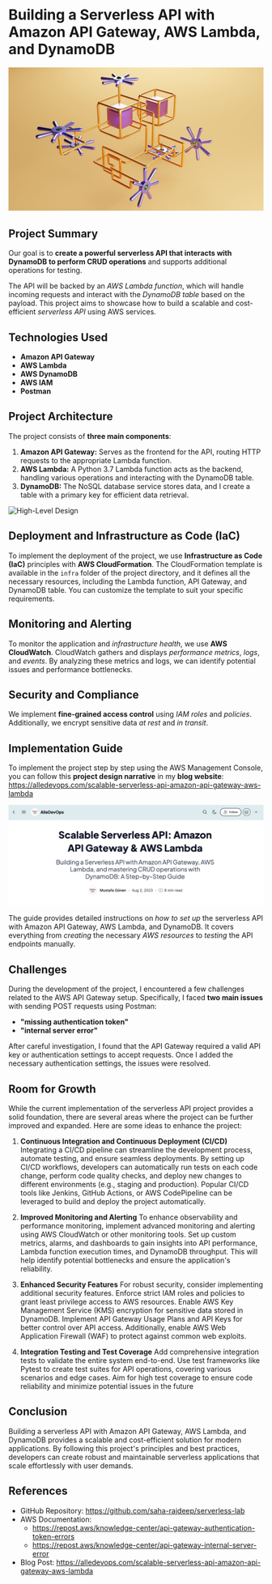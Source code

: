 
# Building a Serverless API with Amazon API Gateway, AWS Lambda, and DynamoDB

![High-Level Design](./images/serverless-resized-small.jpg)

## Project Summary
Our goal is to **create a powerful serverless API that interacts with DynamoDB to perform CRUD operations** and supports additional operations for testing. 

The API will be backed by an *AWS Lambda function*, which will handle incoming requests and interact with the *DynamoDB table* based on the payload. This project aims to showcase how to build a scalable and cost-efficient *serverless API* using AWS services.

## Technologies Used
- **Amazon API Gateway**
- **AWS Lambda**
- **AWS DynamoDB**
- **AWS IAM**
- **Postman**

## Project Architecture
The project consists of **three main components**:
1. **Amazon API Gateway:** Serves as the frontend for the API, routing HTTP requests to the appropriate Lambda function.
2. **AWS Lambda:** A Python 3.7 Lambda function acts as the backend, handling various operations and interacting with the DynamoDB table.
3. **DynamoDB:** The NoSQL database service stores data, and I create a table with a primary key for efficient data retrieval.

![High-Level Design](https://cdn.hashnode.com/res/hashnode/image/upload/v1690899236087/dd4f2db8-6930-4c67-819a-599a0db1e97e.png)

## Deployment and Infrastructure as Code (IaC)
To implement the deployment of the project, we use **Infrastructure as Code (IaC)** principles with **AWS CloudFormation**. The CloudFormation template is available in the `infra` folder of the project directory, and it defines all the necessary resources, including the Lambda function, API Gateway, and DynamoDB table. You can customize the template to suit your specific requirements.

## Monitoring and Alerting
To monitor the application and *infrastructure health*, we use **AWS CloudWatch**. CloudWatch gathers and displays *performance metrics*, *logs*, and *events*. By analyzing these metrics and logs, we can identify potential issues and performance bottlenecks.

## Security and Compliance
We implement **fine-grained access control** using *IAM roles* and *policies*. Additionally, we encrypt sensitive data *at rest* and *in transit*. 

## Implementation Guide

To implement the project step by step using the AWS Management Console, you can follow this **project design narrative** in my **blog website**: https://alledevops.com/scalable-serverless-api-amazon-api-gateway-aws-lambda

![High-Level Design](./images/blog-sample-intro.JPG)

The guide provides detailed instructions on *how to set up* the serverless API with Amazon API Gateway, AWS Lambda, and DynamoDB. It covers everything from *creating* the necessary *AWS resources* to *testing* the API endpoints manually.

## Challenges
During the development of the project, I encountered a few challenges related to the AWS API Gateway setup. Specifically, I faced **two main issues** with sending POST requests using Postman:

- **"missing authentication token"**
- **"internal server error"** 
  
After careful investigation, I found that the API Gateway required a valid API key or authentication settings to accept requests. Once I added the necessary authentication settings, the issues were resolved.

## Room for Growth
While the current implementation of the serverless API project provides a solid foundation, there are several areas where the project can be further improved and expanded. Here are some ideas to enhance the project:

1. **Continuous Integration and Continuous Deployment (CI/CD)**
Integrating a CI/CD pipeline can streamline the development process, automate testing, and ensure seamless deployments. By setting up CI/CD workflows, developers can automatically run tests on each code change, perform code quality checks, and deploy new changes to different environments (e.g., staging and production). Popular CI/CD tools like Jenkins, GitHub Actions, or AWS CodePipeline can be leveraged to build and deploy the project automatically.

2. **Improved Monitoring and Alerting**
To enhance observability and performance monitoring, implement advanced monitoring and alerting using AWS CloudWatch or other monitoring tools. Set up custom metrics, alarms, and dashboards to gain insights into API performance, Lambda function execution times, and DynamoDB throughput. This will help identify potential bottlenecks and ensure the application's reliability.

3. **Enhanced Security Features**
For robust security, consider implementing additional security features. Enforce strict IAM roles and policies to grant least privilege access to AWS resources. Enable AWS Key Management Service (KMS) encryption for sensitive data stored in DynamoDB. Implement API Gateway Usage Plans and API Keys for better control over API access. Additionally, enable AWS Web Application Firewall (WAF) to protect against common web exploits.

4. **Integration Testing and Test Coverage**
Add comprehensive integration tests to validate the entire system end-to-end. Use test frameworks like Pytest to create test suites for API operations, covering various scenarios and edge cases. Aim for high test coverage to ensure code reliability and minimize potential issues in the future

## Conclusion
Building a serverless API with Amazon API Gateway, AWS Lambda, and DynamoDB provides a scalable and cost-efficient solution for modern applications. By following this project's principles and best practices, developers can create robust and maintainable serverless applications that scale effortlessly with user demands.

## References
- GitHub Repository: https://github.com/saha-rajdeep/serverless-lab
- AWS Documentation: 
  - https://repost.aws/knowledge-center/api-gateway-authentication-token-errors
  - https://repost.aws/knowledge-center/api-gateway-internal-server-error
- Blog Post: https://alledevops.com/scalable-serverless-api-amazon-api-gateway-aws-lambda
